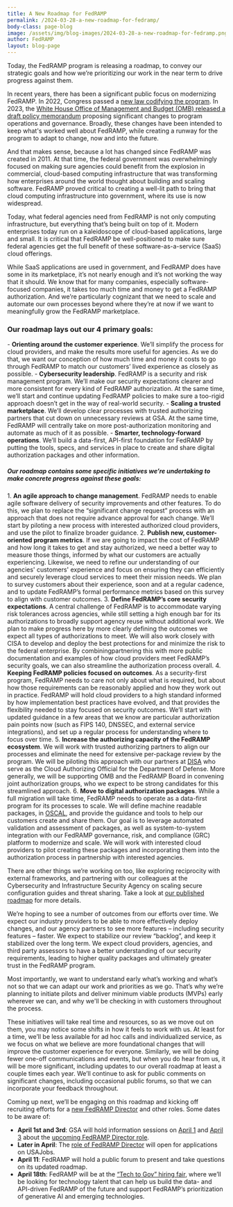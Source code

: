 ```yaml
---
title: A New Roadmap for FedRAMP
permalink: /2024-03-28-a-new-roadmap-for-fedramp/
body-class: page-blog
image: /assets/img/blog-images/2024-03-28-a-new-roadmap-for-fedramp.png
author: FedRAMP
layout: blog-page
---
```

Today, the FedRAMP program is releasing a roadmap, to convey our strategic goals and how we’re prioritizing our work in the near term to drive progress against them.

In recent years, there has been a significant public focus on modernizing FedRAMP. In 2022, Congress passed a <a href="https://www.fedramp.gov/blog/2023-01-11-announces-passing-fedramp-auth-act/" target="_blank" rel="noopener noreferrer">new law codifying the program</a>. In 2023, the <a href="https://www.fedramp.gov/2023-10-27-omb-fedramp-memo/" target="_blank" rel="noopener noreferrer">White House Office of Management and Budget (OMB) released a draft policy memorandum</a> proposing significant changes to program operations and governance. Broadly, these changes have been intended to keep what's worked well about FedRAMP, while creating a runway for the program to adapt to change, now and into the future.

And that makes sense, because a lot has changed since FedRAMP was created in 2011. At that time, the federal government was overwhelmingly focused on making sure agencies could benefit from the explosion in commercial, cloud-based computing infrastructure that was transforming how enterprises around the world thought about building and scaling software. FedRAMP proved critical to creating a well-lit path to bring that cloud computing infrastructure into government, where its use is now widespread. 

Today, what federal agencies need from FedRAMP is not only computing infrastructure, but everything that’s being built on top of it. Modern enterprises today run on a kaleidoscope of cloud-based applications, large and small. It is critical that FedRAMP be well-positioned to make sure federal agencies get the full benefit of these software-as-a-service (SaaS) cloud offerings.

While SaaS applications are used in government, and FedRAMP does have some in its marketplace, it’s not nearly enough and it’s not working the way that it should. We know that for many companies, especially software-focused companies, it takes too much time and money to get a FedRAMP authorization. And we’re particularly cognizant that we need to scale and automate our own processes beyond where they’re at now if we want to meaningfully grow the FedRAMP marketplace. 

<h3>Our roadmap lays out our 4 primary goals:</h3>
- <b>Orienting around the customer experience</b>. We’ll simplify the process for cloud providers, and make the results more useful for agencies. As we do that, we want our conception of how much time and money it costs to go through FedRAMP to match our customers’ lived experience as closely as possible.
- <b>Cybersecurity leadership</b>. FedRAMP is a security and risk management program. We’ll make our security expectations clearer and more consistent for every kind of FedRAMP authorization. At the same time, we’ll start and continue updating FedRAMP policies to make sure a too-rigid approach doesn’t get in the way of real-world security.
- <b>Scaling a trusted marketplace</b>. We’ll develop clear processes with trusted authorizing partners that cut down on unnecessary reviews at GSA. At the same time, FedRAMP will centrally take on more post-authorization monitoring and automate as much of it as possible.
- <b>Smarter, technology-forward operations</b>. We’ll build a data-first, API-first foundation for FedRAMP by putting the tools, specs, and services in place to create and share digital authorization packages and other information.

<h5>Our roadmap contains some specific initiatives we’re undertaking to make concrete progress against these goals:</h5> 
1. <b>An agile approach to change management</b>. FedRAMP needs to enable agile software delivery of security improvements and other features. To do this, we plan to replace the “significant change request” process with an approach that does not require advance approval for each change. We’ll start by piloting a new process with interested authorized cloud providers, and use the pilot to finalize broader guidance. 
2. <b>Publish new, customer-oriented program metrics</b>. If we are going to impact the cost of FedRAMP and how long it takes to get and stay authorized, we need a better way to measure those things, informed by what our customers are actually experiencing. Likewise, we need to refine our understanding of our agencies' customers' experience and focus on ensuring they can efficiently and securely leverage cloud services to meet their mission needs. We plan to survey customers about their experience, soon and at a regular cadence, and to update FedRAMP’s formal performance metrics based on this survey to align with customer outcomes.
3. <b>Define FedRAMP’s core security expectations</b>. A central challenge of FedRAMP is to accommodate varying risk tolerances across agencies, while still setting a high enough bar for its authorizations to broadly support agency reuse without additional work. We plan to make progress here by more clearly defining the outcomes we expect all types of authorizations to meet. We will also work closely with CISA to develop and deploy the best protections for and minimize the risk to the federal enterprise. By combiningpartnering this with more public documentation and examples of how cloud providers meet FedRAMP’s security goals, we can also streamline the authorization process overall.
4. <b>Keeping FedRAMP policies focused on outcomes</b>. As a security-first program, FedRAMP needs to care not only about what is required, but about how those requirements can be reasonably applied and how they work out in practice. FedRAMP will hold cloud providers to a high standard informed by how implementation best practices have evolved, and that provides the flexibility needed to stay focused on security outcomes. We’ll start with updated guidance in a few areas that we know are particular authorization pain points now (such as FIPS 140, DNSSEC, and external service integrations), and set up a regular process for understanding where to focus over time. 
5. <b>Increase the authorizing capacity of the FedRAMP ecosystem</b>. We will work with trusted authorizing partners to align our processes and eliminate the need for extensive per-package review by the program. We will be piloting this approach with our partners at <a href="https://www.disa.mil/" target="_blank" rel="noopener noreferrer">DISA</a> who serve as the Cloud Authorizing Official for the Department of Defense. More generally, we will be supporting OMB and the FedRAMP Board in convening joint authorization groups, who we expect to be strong candidates for this streamlined approach. 
6. <b>Move to digital authorization packages</b>. While a full migration will take time, FedRAMP needs to operate as a data-first program for its processes to scale. We will define machine readable packages, in <a href="https://pages.nist.gov/OSCAL/" target="_blank" rel="noopener noreferrer">OSCAL</a>, and provide the guidance and tools to help our customers create and share them. Our goal is to leverage automated validation and assessment of packages, as well as system-to-system integration with our FedRAMP governance, risk, and compliance (GRC) platform to modernize and scale. We will work with interested cloud providers to pilot creating these packages and incorporating them into the authorization process in partnership with interested agencies.

There are other things we’re working on too, like exploring reciprocity with external frameworks, and partnering with our colleagues at the Cybersecurity and Infrastructure Security Agency on scaling secure configuration guides and threat sharing. Take a look at <a href="{{site.baseurl}}/assets/resources/documents/FedRAMP-Program-Roadmap-2024-2025-Public-Artifact.pdf" target="_blank" rel="noopener noreferrer">our published roadmap</a> for more details.

We’re hoping to see a number of outcomes from our efforts over time. We expect our industry providers to be able to more effectively deploy changes, and our agency partners to see more features – including security features – faster. We expect to stabilize our review “backlog”, and keep it stabilized over the long term. We expect cloud providers, agencies, and third party assessors to have a better understanding of our security requirements, leading to higher quality packages and ultimately greater trust in the FedRAMP program. 

Most importantly, we want to understand early what’s working and what’s not so that we can adapt our work and priorities as we go. That’s why we’re planning to initiate pilots and deliver minimum viable products (MVPs) early wherever we can, and why we'll be checking in with customers throughout the process.

These initiatives will take real time and resources, so as we move out on them, you may notice some shifts in how it feels to work with us. At least for a time, we’ll be less available for ad hoc calls and individualized service, as we focus on what we believe are more foundational changes that will improve the customer experience for everyone. Similarly, we will be doing fewer one-off communications and events, but when you do hear from us, it will be more significant, including updates to our overall roadmap at least a couple times each year. We’ll continue to ask for public comments on significant changes, including occasional public forums, so that we can incorporate your feedback throughout. 

Coming up next, we’ll be engaging on this roadmap and kicking off recruiting efforts for a <a href="https://join.tts.gsa.gov/join/FedRAMP-Director-2024/" target="_blank" rel="noopener noreferrer">new FedRAMP Director</a> and other roles. Some dates to be aware of:
- <b>April 1st and 3rd</b>: GSA will hold information sessions on <a href="https://gsa.zoomgov.com/meeting/register/vJItd-2spzgvEkQMmqV2Z4zY6vVFip9_AJ4#/registration" target="_blank" rel="noopener noreferrer">April 1</a> and <a href="https://gsa.zoomgov.com/meeting/register/vJIsdeyhrToiExlQxCkEGTyMHwMUh4m1lr8#/registration" target="_blank" rel="noopener noreferrer">April 3</a> about the <a href="https://join.tts.gsa.gov/join/FedRAMP-Director-2024/" target="_blank" rel="noopener noreferrer">upcoming FedRAMP Director role</a>.
- <b>Later in April</b>: The <a href="https://join.tts.gsa.gov/join/FedRAMP-Director-2024/" target="_blank" rel="noopener noreferrer">role of FedRAMP Director</a> will open for applications on USAJobs.
- <b>April 11</b>: FedRAMP will hold a public forum to present and take questions on its updated roadmap.
- <b>April 18th</b>: FedRAMP will be at the <a href="https://www.techtogov.org/events/virtual-forum-job-fair-focused-on-ai-ai-enabling-talent" target="_blank" rel="noopener noreferrer">“Tech to Gov” hiring fair</a>, where we’ll be looking for technology talent that can help us build the data- and API-driven FedRAMP of the future and support FedRAMP’s prioritization of generative AI and emerging technologies.
